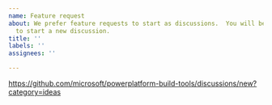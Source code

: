 ```yaml
---
name: Feature request
about: We prefer feature requests to start as discussions.  You will be redirected
  to start a new discussion.
title: ''
labels: ''
assignees: ''

---
```


https://github.com/microsoft/powerplatform-build-tools/discussions/new?category=ideas
